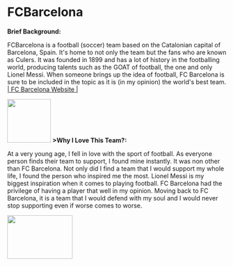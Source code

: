 # FCBarcelona
<head>
<titile> <b>Brief Background:</b> </titile>
</head>
<body>
<p>FCBarcelona is a football (soccer) team based on the Catalonian capital of Barcelona, Spain. It's home to not only the team but the fans who are known as Culers. It was founded in 1899 and has a lot of history in the footballing world, producing talents such as the GOAT of football, the one and only Lionel Messi. When someone brings up the idea of football, FC Barcelona is sure to be included in the topic as it is (in my opinion) the world's best team. <a href="https://www.fcbarcelona.com/en/">| FC Barcelona Website |</a></p>
<img src="https://m.media-amazon.com/images/M/MV5BNjBiOTliNGUtODAxOC00ZDZmLTkzOTEtOTFhZjU4YmI4YTFjXkEyXkFqcGdeQXVyMjUyNDk2ODc@._V1_.jpg" width="100" height="100">
</body>
<head2>
<titile> <b>>Why I Love This Team?:</b> </titile>
</head2>
<body2>
<p>At a very young age, I fell in love with the sport of football. As everyone person finds their team to support, I found mine instantly. It was non other than FC Barcelona. Not only did I find a team that I would support my whole life, I found the person who inspired me the most. Lionel Messi is my biggest inspiration when it comes to playing football. FC Barcelona had the privilege of having a player that well in my opinion. Moving back to FC Barcelona, it is a team that I would defend with my soul and I would never stop supporting even if worse comes to worse.</p>
<img src="https://pbs.twimg.com/media/DZX3t8NXUAAOxeC?format=jpg&name=4096x4096" width="150" height="100">
</body2>
